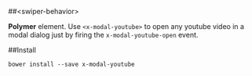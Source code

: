 ##&lt;swiper-behavior&gt;

**Polymer** element. Use `<x-modal-youtube>` to open any youtube video in a
modal dialog just by firing the `x-modal-youtube-open` event.


##Install

`bower install --save x-modal-youtube`